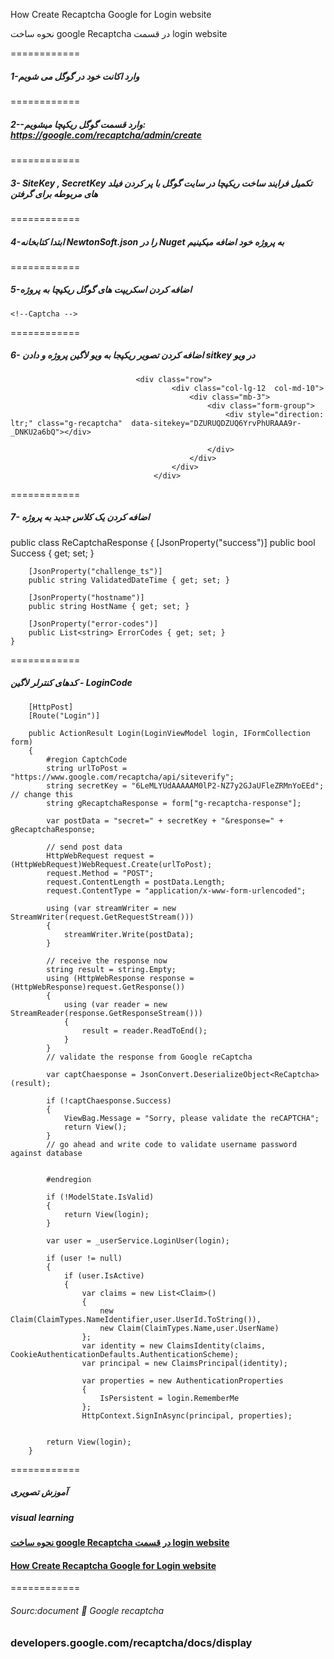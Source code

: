 How Create Recaptcha Google for Login website

نحوه ساخت google Recaptcha در قسمت login website

============
##### 1-وارد اکانت خود در گوگل می شویم

============
##### 2--وارد قسمت گوگل ریکپچا میشویم: https://google.com/recaptcha/admin/create 

============
##### 3-   SiteKey , SecretKey   تکمیل فرایند ساخت ریکپچا در سایت گوگل  با پر کردن فیلد های  مربوطه برای گرفتن

============

#####  4-ابتدا کتابخانه NewtonSoft.json را در Nuget به پروژه خود اضافه میکینیم

============

##### 5-اضافه کردن اسکریپت های گوگل ریکپچا به پروژه
  <!--Captcha -->
 <script src="https://www.google.com/recaptcha/api.js" async defer></script>
    <!--Captcha -->

============

##### 6- اضافه کردن  تصویر ریکپجا به ویو لاگین پروژه و دادن   sitkey در ویو
 <!--Recaptcha-->

                                <div class="row">
                                        <div class="col-lg-12  col-md-10">
                                            <div class="mb-3">
                                                <div class="form-group">
                                                    <div style="direction: ltr;" class="g-recaptcha"  data-sitekey="DZURUQDZUQ6YrvPhURAAA9r-_DNKU2a6bQ"></div>
                                                  
                                                </div>
                                            </div>
                                        </div>
                                    </div>
 <!--Recaptcha-->
============

##### 7- اضافه کردن یک کلاس جدید به پروژه


 public  class ReCaptchaResponse
    {
        [JsonProperty("success")]
        public bool Success { get; set; }

        [JsonProperty("challenge_ts")]
        public string ValidatedDateTime { get; set; }

        [JsonProperty("hostname")]
        public string HostName { get; set; }

        [JsonProperty("error-codes")]
        public List<string> ErrorCodes { get; set; }
    }


============

##### کدهای کنترلر لاگین - LoginCode

        [HttpPost]
        [Route("Login")]
 
        public ActionResult Login(LoginViewModel login, IFormCollection form)
        {
            #region CaptchCode
            string urlToPost = "https://www.google.com/recaptcha/api/siteverify";
            string secretKey = "6LeMLYUdAAAAAM0lP2-NZ7y2GJaUFleZRMnYoEEd"; // change this
            string gRecaptchaResponse = form["g-recaptcha-response"];

            var postData = "secret=" + secretKey + "&response=" + gRecaptchaResponse;

            // send post data
            HttpWebRequest request = (HttpWebRequest)WebRequest.Create(urlToPost);
            request.Method = "POST";
            request.ContentLength = postData.Length;
            request.ContentType = "application/x-www-form-urlencoded";

            using (var streamWriter = new StreamWriter(request.GetRequestStream()))
            {
                streamWriter.Write(postData);
            }

            // receive the response now
            string result = string.Empty;
            using (HttpWebResponse response = (HttpWebResponse)request.GetResponse())
            {
                using (var reader = new StreamReader(response.GetResponseStream()))
                {
                    result = reader.ReadToEnd();
                }
            }
            // validate the response from Google reCaptcha

            var captChaesponse = JsonConvert.DeserializeObject<ReCaptcha>(result);

            if (!captChaesponse.Success)
            {
                ViewBag.Message = "Sorry, please validate the reCAPTCHA";
                return View();
            }
            // go ahead and write code to validate username password against database


            #endregion

            if (!ModelState.IsValid)
            {
                return View(login);
            }

            var user = _userService.LoginUser(login);

            if (user != null)
            {
                if (user.IsActive)
                {
                    var claims = new List<Claim>()
                    {
                        new Claim(ClaimTypes.NameIdentifier,user.UserId.ToString()),
                        new Claim(ClaimTypes.Name,user.UserName)
                    };
                    var identity = new ClaimsIdentity(claims, CookieAuthenticationDefaults.AuthenticationScheme);
                    var principal = new ClaimsPrincipal(identity);

                    var properties = new AuthenticationProperties
                    {
                        IsPersistent = login.RememberMe
                    };
                    HttpContext.SignInAsync(principal, properties);

                   
            return View(login);
        }


============


##### آموزش تصویری

##### visual learning

#### [نحوه ساخت google Recaptcha در قسمت login website](https://www.asancode.com/c97e2)
#### [How Create Recaptcha Google for Login website](https://www.asancode.com/c/97e2)

============
###### Sourc:document 📃 Google recaptcha

###  developers.google.com/recaptcha/docs/display 
